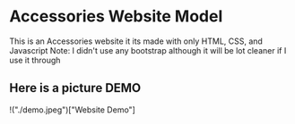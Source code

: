 # Accessories Website Model

This is an Accessories website it its made with only HTML, CSS, and Javascript
Note: I didn't use any bootstrap although it will be lot cleaner if I use it through

## Here is a picture DEMO

!("./demo.jpeg")["Website Demo"]